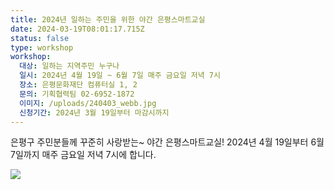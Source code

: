 ```yaml
---
title: 2024년 일하는 주민을 위한 야간 은평스마트교실
date: 2024-03-19T08:01:17.715Z
status: false
type: workshop
workshop:
  대상: 일하는 지역주민 누구나
  일시: 2024년 4월 19일 ~ 6월 7일 매주 금요일 저녁 7시
  장소: 은평문화재단 컴퓨터실 1, 2
  문의: 기획협력팀 02-6952-1872
  이미지: /uploads/240403_webb.jpg
  신청기간: 2024년 3월 19일부터 마감시까지
---
```

<!--StartFragment-->

은평구 주민분들께 꾸준히 사랑받는~ 야간 은평스마트교실!
2024년 4월 19일부터 6월 7일까지 매주 금요일 저녁 7시에 합니다.

<!--EndFragment-->

![](/uploads/240403_web.jpg)